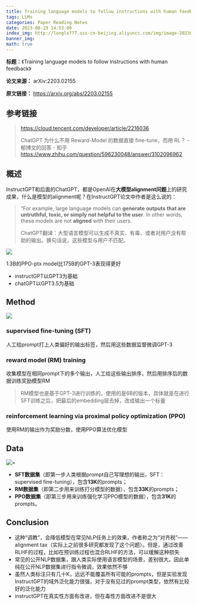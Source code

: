 ```yaml
---
title: Training language models to follow instructions with human feedback
tags: LLMs
categories: Paper Reading Notes
date: 2023-08-19 14:53:00
index_img: http://longls777.oss-cn-beijing.aliyuncs.com/img/image-20230819134840589.png
banner_img: 
math: true
---
```


**标题：**《Training language models to follow instructions with human feedback》

**论文来源：** arXiv:2203.02155

**原文链接：** https://arxiv.org/abs/2203.02155



## 参考链接

> https://cloud.tencent.com/developer/article/2216036
>
> ChatGPT 为什么不用 Reward-Model 的数据直接 fine-tune，而用 RL？ - 郁博文的回答 - 知乎 https://www.zhihu.com/question/596230048/answer/3102096962



## 概述

InstructGPT和后面的ChatGPT，都是OpenAI在**大模型alignment问题**上的研究成果，什么是模型的alignment呢？在InstructGPT论文中作者是这么说的：

> “For example, large language models can **generate outputs that are untruthful, toxic, or simply not helpful to the user**. In other words, these models are not **aligned** with their users. 
>
> ChatGPT翻译：大型语言模型可以生成不真实、有毒、或者对用户没有帮助的输出。换句话说，这些模型与用户不匹配。

![](http://longls777.oss-cn-beijing.aliyuncs.com/img/image-20230819134617723.png)

1.3B的PPO-ptx model比175B的GPT-3表现得更好

- instructGPT以GPT3为基础
- chatGPT以GPT3.5为基础

## Method

![](http://longls777.oss-cn-beijing.aliyuncs.com/img/image-20230819134840589.png)

### supervised fine-tuning (SFT)

人工给prompt打上人类偏好的输出标签，然后用这些数据监督微调GPT-3



### reward model (RM) training

收集模型在相同prompt下的多个输出，人工给这些输出排序，然后用排序后的数据训练奖励模型RM

> RM模型也是基于GPT-3进行训练的，使用的是6B的版本，具体就是在进行SFT训练之后，把最后的embedding层去掉，改成输出一个标量



### reinforcement learning via proximal policy optimization (PPO)

使用RM的输出作为奖励分数，使用PPO算法优化模型



## Data

![=](http://longls777.oss-cn-beijing.aliyuncs.com/img/image-20230819142529044.png)

- **SFT数据集**（即第一步人类根据prompt自己写理想的输出，SFT：supervised fine-tuning），包含**13K**的prompts；
- **RM数据集**（即第二步用来训练打分模型的数据），包含**33K**的prompts；
- **PPO数据集**（即第三步用来训练强化学习PPO模型的数据），包含**31K**的prompts。



## Conclusion

- 这种“调教”，会降低模型在常见NLP任务上的效果，作者称之为“对齐税”——alignment tax（实际上之前很多研究都发现了这个问题）。但是，通过改善RLHF的过程，比如在预训练过程也混合RLHF的方法，可以缓解这种损失
- 常见的公开NLP数据集，跟人类实际使用语言模型的场景，差别很大。因此单纯在公开NLP数据集进行指令微调，效果依然不够
- 虽然人类标注只有几十K，远远不能覆盖所有可能的prompts，但是实验发现InstructGPT的域外泛化能力很强，对于没有见过的prompt类型，依然有比较好的泛化能力
- instructGPT在真实性方面有改进，但在毒性方面改进不是很大



